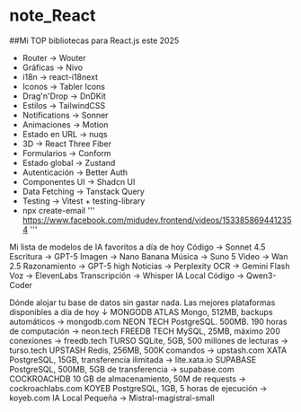 # note_React
##Mi TOP bibliotecas para React.js este 2025

- Router → Wouter
- Gráficas → Nivo
- i18n → react-i18next
- Iconos → Tabler Icons
- Drag'n'Drop → DnDKit
- Estilos → TailwindCSS
- Notifications → Sonner
- Animaciones → Motion
- Estado en URL → nuqs
- 3D → React Three Fiber
- Formularios → Conform
- Estado global → Zustand
- Autenticación → Better Auth
- Componentes UI → Shadcn UI
- Data Fetching → Tanstack Query
- Testing → Vitest + testing-library
- npx create-email
'''
  https://www.facebook.com/midudev.frontend/videos/1533858694412354
'''

Mi lista de modelos de IA favoritos a día de hoy
Código → Sonnet 4.5
Escritura → GPT-5
Imagen → Nano Banana
Música → Suno 5
Video → Wan 2.5
Razonamiento → GPT-5 high
Noticias → Perplexity
OCR → Gemini Flash
Voz → ElevenLabs
Transcripción → Whisper
IA Local Código → Qwen3-Coder

Dónde alojar tu base de datos sin gastar nada.
Las mejores plataformas disponibles a día de hoy ↓
MONGODB ATLAS
Mongo, 512MB, backups automáticos
→ mongodb․com
NEON TECH
PostgreSQL. 500MB. 190 horas de computación
→ neon․tech
FREEDB TECH
MySQL, 25MB, máximo 200 conexiones
→ freedb․tech
TURSO
SQLite, 5GB, 500 millones de lecturas
→ turso․tech
UPSTASH
Redis, 256MB, 500K comandos
→ upstash․com
XATA
PostgreSQL, 15GB, transferencia ilimitada
→ lite․xata․io
SUPABASE
PostgreSQL, 500MB, 5GB de transferencia
→ supabase․com
COCKROACHDB
10 GB de almacenamiento, 50M de requests
→ cockroachlabs․com
KOYEB
PostgreSQL, 1GB, 5 horas de ejecución
→ koyeb․com
IA Local Pequeña → Mistral-magistral-small
